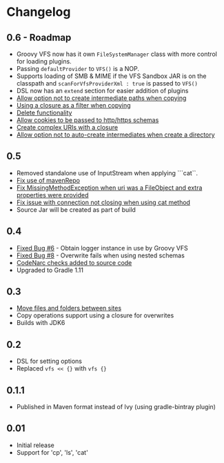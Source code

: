 Changelog
=========

0.6 - Roadmap
-------------
+ Groovy VFS now has it own ```FileSystemManager``` class with more control for loading plugins.
+ Passing ```defaultProvider``` to ```VFS()``` is a NOP.
+ Supports loading of SMB & MIME if the VFS Sandbox JAR is on the classpath and ```scanForVfsProviderXml : true```
is passed to ```VFS()```
+ DSL now has an ```extend``` section for easier addition of plugins
+ [Allow option not to create intermediate paths when copying](https://github.com/ysb33r/groovy-vfs/issues/2)
+ [Using a closure as a filter when copying](https://github.com/ysb33r/groovy-vfs/issues/4)
+ [Delete functionality](https://github.com/ysb33r/groovy-vfs/issues/9)
+ [Allow cookies to be passed to http/https schemas](https://github.com/ysb33r/groovy-vfs/issues/10)
+ [Create complex URIs with a closure](https://github.com/ysb33r/groovy-vfs/issues/11)
+ [Allow option not to auto-create intermediates when create a directory](https://github.com/ysb33r/groovy-vfs/issues/18)

0.5
---
+ Removed standalone use of InputStream when applying ```cat``.
+ [Fix use of mavenRepo](https://github.com/ysb33r/groovy-vfs/issues/12)
+ [Fix MissingMethodException when uri was a FileObject and extra properties were provided](https://github.com/ysb33r/groovy-vfs/issues/16)
+ [Fix issue with connection not closing when using cat method](https://github.com/ysb33r/groovy-vfs/issues/15)
+ Source Jar will be created as part of build

0.4
---
+ [Fixed Bug #6](https://github.com/ysb33r/groovy-vfs/issues/6) - Obtain logger instance in use by Groovy VFS
+ [Fixed Bug #8](https://github.com/ysb33r/groovy-vfs/issues/8) - Overwrite fails when using nested schemas
+ [CodeNarc checks added to source code](https://github.com/ysb33r/groovy-vfs/issues/7)
+ Upgraded to Gradle 1.11

0.3
---
+ [Move files and folders between sites](https://github.com/ysb33r/groovy-vfs/issues/3)
+ Copy operations support using a closure for overwrites
+ Builds with JDK6

0.2
---
+ DSL for setting options
+ Replaced ```vfs << {}``` with ```vfs {}```

0.1.1
-----
+ Published in Maven format instead of Ivy (using gradle-bintray plugin)

0.01
----
+ Initial release
+ Support for 'cp', 'ls', 'cat'